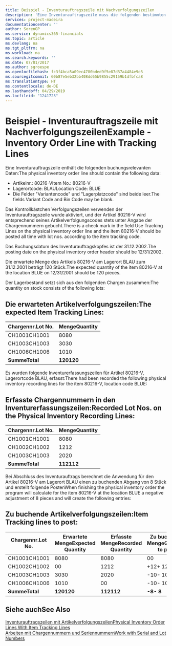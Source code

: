 ```yaml
---
title: Beispiel - Inventurauftragszeile mit Nachverfolgungszeilen
description: 'Eine Inventurauftragszeile muss die folgenden bestimmten Daten enthalten:'
services: project-madeira
documentationcenter: ''
author: SorenGP
ms.service: dynamics365-financials
ms.topic: article
ms.devlang: na
ms.tgt_pltfrm: na
ms.workload: na
ms.search.keywords: ''
ms.date: 07/01/2017
ms.author: sgroespe
ms.openlocfilehash: fc3f4bca5a09ec4780bded9f5e87d37a4484e9e3
ms.sourcegitcommit: 60b87e5eb32bb408dd65b9855c29159b1dfbfca8
ms.translationtype: HT
ms.contentlocale: de-DE
ms.lasthandoff: 04/29/2019
ms.locfileid: "1241723"
---
```

# <a name="example---inventory-order-line-with-tracking-lines"></a><span data-ttu-id="d9e22-103">Beispiel - Inventurauftragszeile mit Nachverfolgungszeilen</span><span class="sxs-lookup"><span data-stu-id="d9e22-103">Example - Inventory Order Line with Tracking Lines</span></span>
<span data-ttu-id="d9e22-104">Eine Inventurauftragszeile enthält die folgenden buchungsrelevanten Daten:</span><span class="sxs-lookup"><span data-stu-id="d9e22-104">The physical inventory order line should contain the following data:</span></span>  

- <span data-ttu-id="d9e22-105">Artikelnr.: 80216-V</span><span class="sxs-lookup"><span data-stu-id="d9e22-105">Item No.: 80216-V</span></span>  
- <span data-ttu-id="d9e22-106">Lagerortcode: BLAU</span><span class="sxs-lookup"><span data-stu-id="d9e22-106">Location Code: BLUE</span></span>  
- <span data-ttu-id="d9e22-107">Die Felder "Variantencode" und "Lagerplatzcode" sind beide leer.</span><span class="sxs-lookup"><span data-stu-id="d9e22-107">The fields Variant Code and Bin Code may be blank.</span></span>  

<span data-ttu-id="d9e22-108">Das Kontrollkästchen Verfolgungszeilen verwenden der Inventurauftragszeile wurde aktiviert, und der Artikel 80216-V wird entsprechend seines Artikelverfolgungscodes stets unter Angabe der Chargennummern gebucht.</span><span class="sxs-lookup"><span data-stu-id="d9e22-108">There is a check mark in the field Use Tracking Lines on the physical inventory order line and the item 80216-V should be posted all time with lot nos. according to the item tracking code.</span></span>  

<span data-ttu-id="d9e22-109">Das Buchungsdatum des Inventurauftragskopfes ist der 31.12.2002.</span><span class="sxs-lookup"><span data-stu-id="d9e22-109">The posting date on the physical inventory order header should be 12/31/2002.</span></span>  

<span data-ttu-id="d9e22-110">Die erwartete Menge des Artikels 80216-V am Lagerort BLAU zum 31.12.2001 beträgt 120 Stück.</span><span class="sxs-lookup"><span data-stu-id="d9e22-110">The expected quantity of the item 80216-V at the location BLUE on 12/31/2001 should be 120 pieces.</span></span>  

<span data-ttu-id="d9e22-111">Der Lagerbestand setzt sich aus den folgenden Chargen zusammen:</span><span class="sxs-lookup"><span data-stu-id="d9e22-111">The quantity on stock consists of the following lots:</span></span>  

## <a name="the-expected-item-tracking-lines"></a><span data-ttu-id="d9e22-112">Die erwarteten Artikelverfolgungszeilen:</span><span class="sxs-lookup"><span data-stu-id="d9e22-112">The expected Item Tracking Lines:</span></span>  

|<span data-ttu-id="d9e22-113">**Chargennr.**</span><span class="sxs-lookup"><span data-stu-id="d9e22-113">**Lot No.**</span></span>|<span data-ttu-id="d9e22-114">**Menge**</span><span class="sxs-lookup"><span data-stu-id="d9e22-114">**Quantity**</span></span>|  
|-----------------|------------------|  
|<span data-ttu-id="d9e22-115">CH1001</span><span class="sxs-lookup"><span data-stu-id="d9e22-115">CH1001</span></span>|<span data-ttu-id="d9e22-116">80</span><span class="sxs-lookup"><span data-stu-id="d9e22-116">80</span></span>|  
|<span data-ttu-id="d9e22-117">CH1003</span><span class="sxs-lookup"><span data-stu-id="d9e22-117">CH1003</span></span>|<span data-ttu-id="d9e22-118">30</span><span class="sxs-lookup"><span data-stu-id="d9e22-118">30</span></span>|  
|<span data-ttu-id="d9e22-119">CH1006</span><span class="sxs-lookup"><span data-stu-id="d9e22-119">CH1006</span></span>|<span data-ttu-id="d9e22-120">10</span><span class="sxs-lookup"><span data-stu-id="d9e22-120">10</span></span>|  
|<span data-ttu-id="d9e22-121">**Summe**</span><span class="sxs-lookup"><span data-stu-id="d9e22-121">**Total**</span></span>|<span data-ttu-id="d9e22-122">**120**</span><span class="sxs-lookup"><span data-stu-id="d9e22-122">**120**</span></span>|  

<span data-ttu-id="d9e22-123">Es wurden folgende Inventurerfassungszeilen für Artikel 80216-V, Lagerortcode BLAU, erfasst:</span><span class="sxs-lookup"><span data-stu-id="d9e22-123">There had been recorded the following physical inventory recording lines for the item 80216-V, location code BLUE:</span></span>  

## <a name="recorded-lot-nos-on-the-physical-inventory-recording-lines"></a><span data-ttu-id="d9e22-124">Erfasste Chargennummern in den Inventurerfassungszeilen:</span><span class="sxs-lookup"><span data-stu-id="d9e22-124">Recorded Lot Nos. on the Physical Inventory Recording Lines:</span></span>  

|<span data-ttu-id="d9e22-125">**Chargennr.**</span><span class="sxs-lookup"><span data-stu-id="d9e22-125">**Lot No.**</span></span>|<span data-ttu-id="d9e22-126">**Menge**</span><span class="sxs-lookup"><span data-stu-id="d9e22-126">**Quantity**</span></span>|  
|-----------------|------------------|  
|<span data-ttu-id="d9e22-127">CH1001</span><span class="sxs-lookup"><span data-stu-id="d9e22-127">CH1001</span></span>|<span data-ttu-id="d9e22-128">80</span><span class="sxs-lookup"><span data-stu-id="d9e22-128">80</span></span>|  
|<span data-ttu-id="d9e22-129">CH1002</span><span class="sxs-lookup"><span data-stu-id="d9e22-129">CH1002</span></span>|<span data-ttu-id="d9e22-130">12</span><span class="sxs-lookup"><span data-stu-id="d9e22-130">12</span></span>|  
|<span data-ttu-id="d9e22-131">CH1003</span><span class="sxs-lookup"><span data-stu-id="d9e22-131">CH1003</span></span>|<span data-ttu-id="d9e22-132">20</span><span class="sxs-lookup"><span data-stu-id="d9e22-132">20</span></span>|  
|<span data-ttu-id="d9e22-133">**Summe**</span><span class="sxs-lookup"><span data-stu-id="d9e22-133">**Total**</span></span>|<span data-ttu-id="d9e22-134">**112**</span><span class="sxs-lookup"><span data-stu-id="d9e22-134">**112**</span></span>|  

<span data-ttu-id="d9e22-135">Bei Abschluss des Inventurauftrags berechnet die Anwendung für den Artikel 80216-V am Lagerort BLAU einen zu buchenden Abgang von 8 Stück und erstellt folgende Posten</span><span class="sxs-lookup"><span data-stu-id="d9e22-135">When finishing the physical inventory order the program will calculate for the item 80216-V at the location BLUE a negative adjustment of 8 pieces and will create the following entries:</span></span>  

## <a name="item-tracking-lines-to-post"></a><span data-ttu-id="d9e22-136">Zu buchende Artikelverfolgungszeilen:</span><span class="sxs-lookup"><span data-stu-id="d9e22-136">Item Tracking lines to post:</span></span>  

|<span data-ttu-id="d9e22-137">**Chargennr.**</span><span class="sxs-lookup"><span data-stu-id="d9e22-137">**Lot No.**</span></span>|<span data-ttu-id="d9e22-138">**Erwartete Menge**</span><span class="sxs-lookup"><span data-stu-id="d9e22-138">**Expected Quantity**</span></span>|<span data-ttu-id="d9e22-139">**Erfasste Menge**</span><span class="sxs-lookup"><span data-stu-id="d9e22-139">**Recorded Quantity**</span></span>|<span data-ttu-id="d9e22-140">**Zu buchende Menge**</span><span class="sxs-lookup"><span data-stu-id="d9e22-140">**Quantity to post**</span></span>|  
|-----------------|---------------------------|---------------------------|--------------------------|  
|<span data-ttu-id="d9e22-141">CH1001</span><span class="sxs-lookup"><span data-stu-id="d9e22-141">CH1001</span></span>|<span data-ttu-id="d9e22-142">80</span><span class="sxs-lookup"><span data-stu-id="d9e22-142">80</span></span>|<span data-ttu-id="d9e22-143">80</span><span class="sxs-lookup"><span data-stu-id="d9e22-143">80</span></span>|<span data-ttu-id="d9e22-144">0</span><span class="sxs-lookup"><span data-stu-id="d9e22-144">0</span></span>|  
|<span data-ttu-id="d9e22-145">CH1002</span><span class="sxs-lookup"><span data-stu-id="d9e22-145">CH1002</span></span>|<span data-ttu-id="d9e22-146">0</span><span class="sxs-lookup"><span data-stu-id="d9e22-146">0</span></span>|<span data-ttu-id="d9e22-147">12</span><span class="sxs-lookup"><span data-stu-id="d9e22-147">12</span></span>|<span data-ttu-id="d9e22-148">+12</span><span class="sxs-lookup"><span data-stu-id="d9e22-148">+ 12</span></span>|  
|<span data-ttu-id="d9e22-149">CH1003</span><span class="sxs-lookup"><span data-stu-id="d9e22-149">CH1003</span></span>|<span data-ttu-id="d9e22-150">30</span><span class="sxs-lookup"><span data-stu-id="d9e22-150">30</span></span>|<span data-ttu-id="d9e22-151">20</span><span class="sxs-lookup"><span data-stu-id="d9e22-151">20</span></span>|<span data-ttu-id="d9e22-152">-10</span><span class="sxs-lookup"><span data-stu-id="d9e22-152">- 10</span></span>|  
|<span data-ttu-id="d9e22-153">CH1006</span><span class="sxs-lookup"><span data-stu-id="d9e22-153">CH1006</span></span>|<span data-ttu-id="d9e22-154">10</span><span class="sxs-lookup"><span data-stu-id="d9e22-154">10</span></span>|<span data-ttu-id="d9e22-155">0</span><span class="sxs-lookup"><span data-stu-id="d9e22-155">0</span></span>|<span data-ttu-id="d9e22-156">-10</span><span class="sxs-lookup"><span data-stu-id="d9e22-156">- 10</span></span>|  
|<span data-ttu-id="d9e22-157">**Summe**</span><span class="sxs-lookup"><span data-stu-id="d9e22-157">**Total**</span></span>|<span data-ttu-id="d9e22-158">**120**</span><span class="sxs-lookup"><span data-stu-id="d9e22-158">**120**</span></span>|<span data-ttu-id="d9e22-159">**112**</span><span class="sxs-lookup"><span data-stu-id="d9e22-159">**112**</span></span>|<span data-ttu-id="d9e22-160">**-8**</span><span class="sxs-lookup"><span data-stu-id="d9e22-160">**- 8**</span></span>|  

## <a name="see-also"></a><span data-ttu-id="d9e22-161">Siehe auch</span><span class="sxs-lookup"><span data-stu-id="d9e22-161">See Also</span></span>  
 [<span data-ttu-id="d9e22-162">Inventurauftragszeilen mit Artikelverfolgungszeilen</span><span class="sxs-lookup"><span data-stu-id="d9e22-162">Physical Inventory Order Lines With Item Tracking Lines</span></span>](physical-inventory-order-lines-with-item-tracking-lines.md)  
 [<span data-ttu-id="d9e22-163">Arbeiten mit Chargennummern und Seriennummern</span><span class="sxs-lookup"><span data-stu-id="d9e22-163">Work with Serial and Lot Numbers</span></span>](../../inventory-how-work-item-tracking.md)
